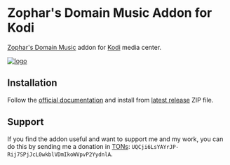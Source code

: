 # Zophar's Domain Music Addon for Kodi

[Zophar's Domain Music](https://www.zophar.net/music/) addon for [Kodi](https://kodi.tv/) media center.

[![logo]](https://www.zophar.net/music/)

## Installation

Follow the [official documentation](https://kodi.wiki/view/Add-on_manager#How_to_install_from_a_ZIP_file) and install from [latest release](https://github.com/dudanov/kodi.plugin.audio.zophar/releases/latest) ZIP file.

## Support

If you find the addon useful and want to support me and my work, you can do this by sending me a donation in [TONs](https://ton.org/): `UQCji6LsYAYrJP-Rij7SPjJcL0wkblVDmIkoWVpvP2YydnlA`.

[logo]: https://www.zophar.net/images/header_logo_small.jpg "Zophar's Domain Music"

